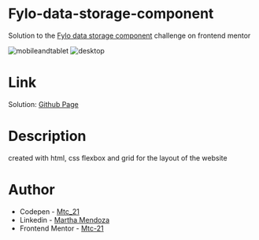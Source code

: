 # Fylo-data-storage-component
Solution to the [Fylo data storage component](https://www.frontendmentor.io/challenges/fylo-data-storage-component-1dZPRbV5n) challenge on frontend mentor

![mobileandtablet](https://user-images.githubusercontent.com/71796360/147387614-83a41780-6b13-4442-97bf-853e9435404c.png)
![desktop](https://user-images.githubusercontent.com/71796360/147387629-3e2230ec-5380-48a7-ab1c-734663c87268.png)


# Link
Solution: [Github Page](https://mtc-21.github.io/Fylo-data-storage-component/)

# Description
created with html, css flexbox and grid for the layout of the website 

# Author
- Codepen - [Mtc_21](https://codepen.io/Mtc_21/)
- Linkedin - [Martha Mendoza](https://www.linkedin.com/in/martha-mendoza-398007207/)
- Frontend Mentor - [Mtc-21](https://www.frontendmentor.io/profile/Mtc-21)
